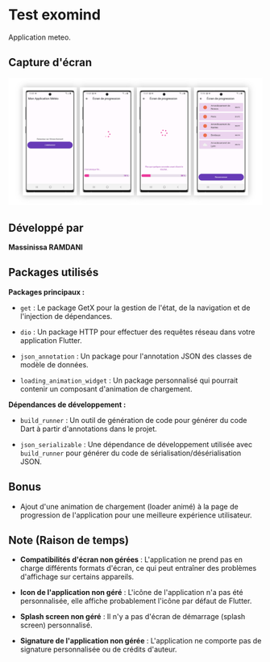 # Test exomind

Application meteo.

## Capture d'écran
![Capture d'écran](https://github.com/MassiRamdani/test_exomind/blob/main/assets/Samsung%20Galaxy%20Note%2010%20Presentation.png)

## Développé par

**Massinissa RAMDANI**

## Packages utilisés

**Packages principaux :**

- `get` : Le package GetX pour la gestion de l'état, de la navigation et de l'injection de dépendances.

- `dio` : Un package HTTP pour effectuer des requêtes réseau dans votre application Flutter.

- `json_annotation` : Un package pour l'annotation JSON des classes de modèle de données.

- `loading_animation_widget` : Un package personnalisé qui pourrait contenir un composant d'animation de chargement.

**Dépendances de développement :**

- `build_runner` : Un outil de génération de code pour générer du code Dart à partir d'annotations dans le projet.

- `json_serializable` : Une dépendance de développement utilisée avec `build_runner` pour générer du code de sérialisation/désérialisation JSON.

## Bonus

- Ajout d'une animation de chargement (loader animé) à la page de progression de l'application pour une meilleure expérience utilisateur.

## Note (Raison de temps)

- **Compatibilités d'écran non gérées** : L'application ne prend pas en charge différents formats d'écran, ce qui peut entraîner des problèmes d'affichage sur certains appareils.

- **Icon de l'application non géré** : L'icône de l'application n'a pas été personnalisée, elle affiche probablement l'icône par défaut de Flutter.

- **Splash screen non géré** : Il n'y a pas d'écran de démarrage (splash screen) personnalisé.  
 
- **Signature de l'application non gérée** : L'application ne comporte pas de signature personnalisée ou de crédits d'auteur.
